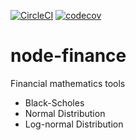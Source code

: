 [![CircleCI](https://circleci.com/gh/bmancini55/node-finance.svg?style=svg)](https://circleci.com/gh/bmancini55/node-finance)
[![codecov](https://codecov.io/gh/bmancini55/node-finance/branch/master/graph/badge.svg)](https://codecov.io/gh/bmancini55/node-finance)



# node-finance
Financial mathematics tools

* Black-Scholes
* Normal Distribution
* Log-normal Distribution
